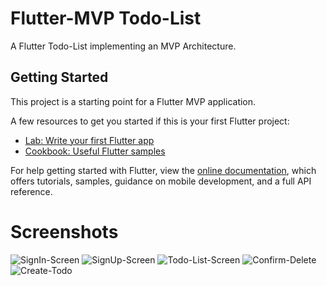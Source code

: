 # Flutter-MVP Todo-List

A Flutter Todo-List implementing an MVP Architecture.

## Getting Started

This project is a starting point for a Flutter MVP application.

A few resources to get you started if this is your first Flutter project:

- [Lab: Write your first Flutter app](https://flutter.io/docs/get-started/codelab)
- [Cookbook: Useful Flutter samples](https://flutter.io/docs/cookbook)

For help getting started with Flutter, view the 
[online documentation](https://flutter.io/docs), which offers tutorials, 
samples, guidance on mobile development, and a full API reference.

# Screenshots
![SignIn-Screen](https://github.com/akinsete/Flutter-Todo-MVP-App/blob/master/assets/images/sign_in.png=100x150)
![SignUp-Screen](https://github.com/akinsete/Flutter-Todo-MVP-App/blob/master/assets/images/sign_up.png=100x150)
![Todo-List-Screen](https://github.com/akinsete/Flutter-Todo-MVP-App/blob/master/assets/images/todo_list.png=100x150)
![Confirm-Delete](https://github.com/akinsete/Flutter-Todo-MVP-App/blob/master/assets/images/confirm_delete.png=100x150)
![Create-Todo](https://github.com/akinsete/Flutter-Todo-MVP-App/blob/master/assets/images/create_todo.png=100x150)

